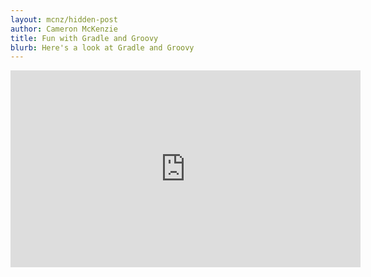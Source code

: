 ```yaml
---
layout: mcnz/hidden-post
author: Cameron McKenzie
title: Fun with Gradle and Groovy
blurb: Here's a look at Gradle and Groovy
---
```


<div class="embed-responsive embed-responsive-16by9">
<iframe width="560" height="315" src="https://www.youtube.com/embed/x2DOzm5osw0" frameborder="0" allow="accelerometer; autoplay; clipboard-write; encrypted-media; gyroscope; picture-in-picture" allowfullscreen></iframe>
</div>

